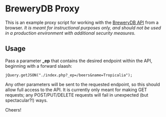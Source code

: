 # BreweryDB Proxy

This is an example proxy script for working with the [BreweryDB API](http://www.brewerydb.com/developers) from a browser. _It is meant 
for instructional purposes only, and should not be used in a production environment with additional security measures._


## Usage

Pass a parameter **_ep** that contains the desired endpoint within the API, beginning with a forward slaash:
```$javascript
jQuery.getJSON("./index.php?_ep=/beers&name=Tropicalia");
```

Any other parameters will be sent to the requested endpoint, so this should allow full access to the API. It is 
currently only meant for making GET requests; any POST/PUT/DELETE requests will fail in unexpected (but spectacular?!) 
ways.

Cheers!
